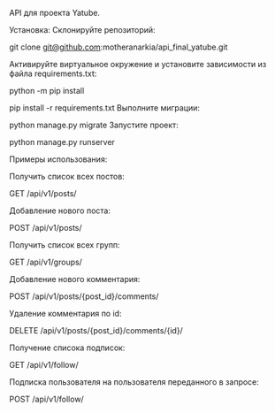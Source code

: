 API для проекта Yatube.

Установка:
Склонируйте репозиторий:

git clone git@github.com:motheranarkia/api_final_yatube.git

Активируйте виртуальное окружение и установите зависимости из файла requirements.txt:

python -m pip install


pip install -r requirements.txt
Выполните миграции:

python manage.py migrate
Запустите проект:

python manage.py runserver

Примеры использования:

Получить список всех постов:

GET /api/v1/posts/

Добавление нового поста:

POST /api/v1/posts/

Получить список всех групп:

GET /api/v1/groups/

Добавление нового комментария:

POST /api/v1/posts/{post_id}/comments/

Удаление комментария по id:

DELETE /api/v1/posts/{post_id}/comments/{id}/

Получение списока подписок:

GET /api/v1/follow/

Подписка пользователя на пользователя переданного в запросе:

POST /api/v1/follow/